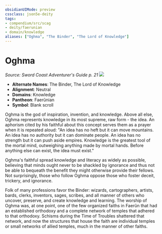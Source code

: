 ```yaml
---
obsidianUIMode: preview
cssclass: json5e-deity
tags:
- compendium/src/scag
- deity/faerunian
- domain/knowledge
aliases: ["Oghma", "The Binder", "The Lord of Knowledge"]
---
```

# Oghma
*Source: Sword Coast Adventurer's Guide p. 21* 
![](/compendium/deities/img/symbol-of-oghma.jpg#symbol)

- **Alternate Names**: The Binder, The Lord of Knowledge
- **Alignment**: Neutral
- **Domains**: Knowledge
- **Pantheon**: Faerûnian
- **Symbol**: Blank scroll

Oghma is the god of inspiration, invention, and knowledge. Above all else, Oghma represents knowledge in its most supreme, raw form - the idea. An aphorism cited by his faithful about this concept serves them as a prayer when it is repeated aloud: "An idea has no heft but it can move mountains. An idea has no authority but it can dominate people. An idea has no strength but it can push aside empires. Knowledge is the greatest tool of the mortal mind, outweighing anything made by mortal hands. Before anything else can exist, the idea must exist."

Oghma's faithful spread knowledge and literacy as widely as possible, believing that minds ought never to be shackled by ignorance and thus not be able to bequeath the benefit they might otherwise provide their fellows. Not surprisingly, those who follow Oghma oppose those who foster deceit, trickery, and ignorance.

Folk of many professions favor the Binder: wizards, cartographers, artists, bards, clerks, inventors, sages, scribes, and all manner of others who uncover, preserve, and create knowledge and learning. The worship of Oghma was, at one point, one of the few organized faiths in Faerûn that had an established orthodoxy and a complete network of temples that adhered to that orthodoxy. Schisms during the Time of Troubles shattered that network, and now the structures that house the faith are individual temples or small networks of allied temples, much in the manner of other faiths.